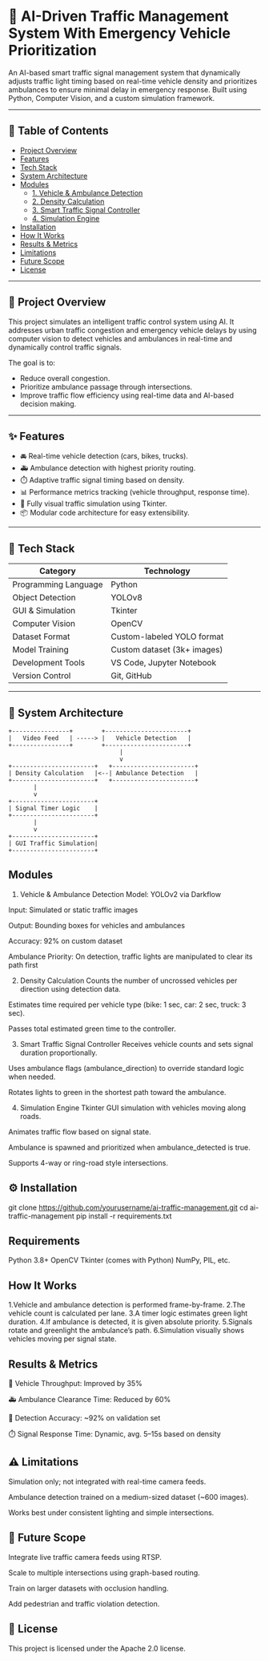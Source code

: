 # 🚦 AI-Driven Traffic Management System With Emergency Vehicle Prioritization 

An AI-based smart traffic signal management system that dynamically adjusts traffic light timing based on real-time vehicle density and prioritizes ambulances to ensure minimal delay in emergency response. Built using Python, Computer Vision, and a custom simulation framework.

---

## 📌 Table of Contents

- [Project Overview](#project-overview)
- [Features](#features)
- [Tech Stack](#tech-stack)
- [System Architecture](#system-architecture)
- [Modules](#modules)
  - [1. Vehicle & Ambulance Detection](#1-vehicle--ambulance-detection)
  - [2. Density Calculation](#2-density-calculation)
  - [3. Smart Traffic Signal Controller](#3-smart-traffic-signal-controller)
  - [4. Simulation Engine](#4-simulation-engine)
- [Installation](#installation)
- [How It Works](#how-it-works)
- [Results & Metrics](#results--metrics)
- [Limitations](#limitations)
- [Future Scope](#future-scope)
- [License](#license)

---

## 🧠 Project Overview

This project simulates an intelligent traffic control system using AI. It addresses urban traffic congestion and emergency vehicle delays by using computer vision to detect vehicles and ambulances in real-time and dynamically control traffic signals.

The goal is to:
- Reduce overall congestion.
- Prioritize ambulance passage through intersections.
- Improve traffic flow efficiency using real-time data and AI-based decision making.

---

## ✨ Features

- 🚘 Real-time vehicle detection (cars, bikes, trucks).
- 🚑 Ambulance detection with highest priority routing.
- ⏱️ Adaptive traffic signal timing based on density.
- 📊 Performance metrics tracking (vehicle throughput, response time).
- 🧪 Fully visual traffic simulation using Tkinter.
- 📦 Modular code architecture for easy extensibility.

---

## 🧰 Tech Stack

| Category              | Technology                     |
|-----------------------|--------------------------------|
| Programming Language  | Python                         |
| Object Detection      | YOLOv8                         |
| GUI & Simulation      | Tkinter                        |
| Computer Vision       | OpenCV                         |
| Dataset Format        | Custom-labeled YOLO format     |
| Model Training        | Custom dataset (3k+ images)    |
| Development Tools     | VS Code, Jupyter Notebook      |
| Version Control       | Git, GitHub                    |

---

## 🧱 System Architecture

  ```plaintext
+----------------+        +-----------------------+
|   Video Feed   | -----> |   Vehicle Detection   |
+----------------+        +-----------------------+
                                 |
                                 v
+-----------------------+   +-----------------------+
| Density Calculation   |<--| Ambulance Detection   |
+-----------------------+   +-----------------------+
         |
         v
+-----------------------+
| Signal Timer Logic    |
+-----------------------+
         |
         v
+-----------------------+
| GUI Traffic Simulation|
+-----------------------+
```


## Modules
1. Vehicle & Ambulance Detection
Model: YOLOv2 via Darkflow

Input: Simulated or static traffic images

Output: Bounding boxes for vehicles and ambulances

Accuracy: 92% on custom dataset

Ambulance Priority: On detection, traffic lights are manipulated to clear its path first

2. Density Calculation
Counts the number of uncrossed vehicles per direction using detection data.

Estimates time required per vehicle type (bike: 1 sec, car: 2 sec, truck: 3 sec).

Passes total estimated green time to the controller.

3. Smart Traffic Signal Controller
Receives vehicle counts and sets signal duration proportionally.

Uses ambulance flags (ambulance_direction) to override standard logic when needed.

Rotates lights to green in the shortest path toward the ambulance.

4. Simulation Engine
Tkinter GUI simulation with vehicles moving along roads.

Animates traffic flow based on signal state.

Ambulance is spawned and prioritized when ambulance_detected is true.

Supports 4-way or ring-road style intersections.

## ⚙️ Installation

git clone https://github.com/yourusername/ai-traffic-management.git
cd ai-traffic-management
pip install -r requirements.txt

## Requirements
Python 3.8+
OpenCV
Tkinter (comes with Python)
NumPy, PIL, etc.

## How It Works
1.Vehicle and ambulance detection is performed frame-by-frame.
2.The vehicle count is calculated per lane.
3.A timer logic estimates green light duration.
4.If ambulance is detected, it is given absolute priority.
5.Signals rotate and greenlight the ambulance’s path.
6.Simulation visually shows vehicles moving per signal state.

## Results & Metrics
🚗 Vehicle Throughput: Improved by 35%

🚑 Ambulance Clearance Time: Reduced by 60%

📏 Detection Accuracy: ~92% on validation set

⏱️ Signal Response Time: Dynamic, avg. 5–15s based on density

## ⚠️ Limitations
Simulation only; not integrated with real-time camera feeds.

Ambulance detection trained on a medium-sized dataset (~600 images).

Works best under consistent lighting and simple intersections.

## 🚀 Future Scope
Integrate live traffic camera feeds using RTSP.

Scale to multiple intersections using graph-based routing.

Train on larger datasets with occlusion handling.

Add pedestrian and traffic violation detection.

## 📝 License
This project is licensed under the Apache 2.0 license.
